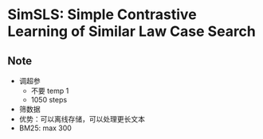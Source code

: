# SimSLS: **Sim**ple Contrastive Learning of **S**imilar **L**aw Case **S**earch

## Note

- 调超参
  - 不要 temp 1
  - 1050 steps
- 筛数据
- 优势：可以离线存储，可以处理更长文本
- BM25: max 300

